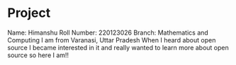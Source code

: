 # Project
Name: Himanshu
Roll Number: 220123026
Branch: Mathematics and Computing
I am from Varanasi, Uttar Pradesh
When I heard about open source I became interested in it and really wanted to
learn more about open source so here I am!!
